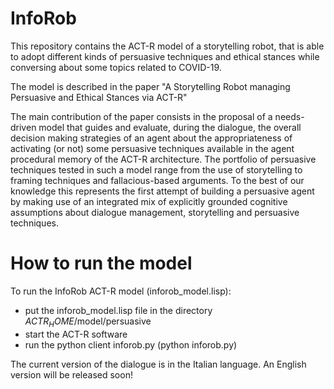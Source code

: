 # InfoRob

This repository contains the ACT-R model of a storytelling robot, that is able to adopt different kinds of persuasive techniques and ethical stances while conversing about some topics related to COVID-19.  

The model is described in the paper  "A Storytelling Robot managing Persuasive and Ethical Stances via ACT-R"

The main contribution of the paper consists in the proposal of a needs-driven model that guides and evaluate, during the dialogue, the overall decision making strategies of an agent about the appropriateness of activating (or not) some persuasive techniques available in the agent procedural memory of the ACT-R architecture. 
The portfolio of persuasive techniques tested in such a model range from the use of storytelling to framing techniques and fallacious-based arguments. To the best of our knowledge this represents the first attempt of building a persuasive agent by making use of an integrated mix of explicitly grounded cognitive assumptions about dialogue management, storytelling and persuasive techniques.

# How to run the model

To run the InfoRob ACT-R model (inforob_model.lisp):
* put the inforob_model.lisp file in the directory $ACTR_HOME$/model/persuasive
* start the ACT-R software
* run the python client inforob.py (python inforob.py)

The current version of the dialogue is in the Italian language. An English version will be released soon!


